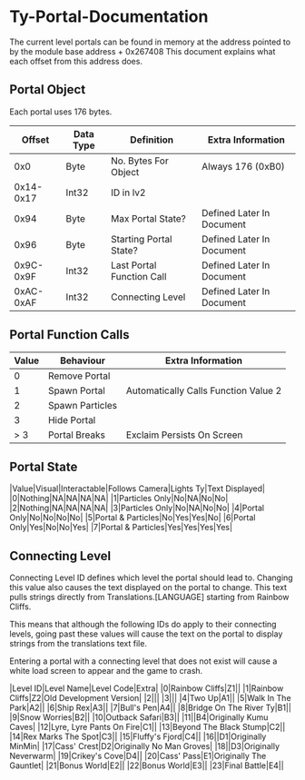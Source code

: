 # Ty-Portal-Documentation

The current level portals can be found in memory at the address pointed to by the module base address + 0x267408
This document explains what each offset from this address does.

## Portal Object

Each portal uses 176 bytes.

|Offset|Data Type|Definition|Extra Information|
|---|---|---|---|
|0x0|Byte|No. Bytes For Object|Always 176 (0xB0)|
|0x14-0x17|Int32|ID in lv2||
|0x94|Byte|Max Portal State?|Defined Later In Document|
|0x96|Byte|Starting Portal State?|Defined Later In Document|
|0x9C-0x9F|Int32|Last Portal Function Call|Defined Later In Document|
|0xAC-0xAF|Int32|Connecting Level|Defined Later In Document|

## Portal Function Calls

|Value|Behaviour|Extra Information|
|---|---|---|
|0|Remove Portal||
|1|Spawn Portal|Automatically Calls Function Value 2|
|2|Spawn Particles||
|3|Hide Portal||
|> 3|Portal Breaks|Exclaim Persists On Screen|

## Portal State

|Value|Visual|Interactable|Follows Camera|Lights Ty|Text Displayed|
|0|Nothing|NA|NA|NA|NA|
|1|Particles Only|No|NA|No|No|
|2|Nothing|NA|NA|NA|NA|
|3|Particles Only|No|NA|No|No|
|4|Portal Only|No|No|No|No|
|5|Portal & Particles|No|Yes|Yes|No|
|6|Portal Only|Yes|No|No|Yes|
|7|Portal & Particles|Yes|Yes|Yes|Yes|

## Connecting Level

Connecting Level ID defines which level the portal should lead to.
Changing this value also causes the text displayed on the portal to change.
This text pulls strings directly from Translations.[LANGUAGE] starting from Rainbow Cliffs.

This means that although the following IDs do apply to their connecting levels,
going past these values will cause the text on the portal to display strings from the translations text file.

Entering a portal with a connecting level that does not exist will cause a white load screen to appear and the game to crash.

|Level ID|Level Name|Level Code|Extra|
|0|Rainbow Cliffs|Z1||
|1|Rainbow Cliffs|Z2|Old Development Version|
|2|||
|3|||
|4|Two Up|A1||
|5|Walk In The Park|A2||
|6|Ship Rex|A3||
|7|Bull's Pen|A4||
|8|Bridge On The River Ty|B1||
|9|Snow Worries|B2||
|10|Outback Safari|B3||
|11||B4|Originally Kumu Caves|
|12|Lyre, Lyre Pants On Fire|C1||
|13|Beyond The Black Stump|C2||
|14|Rex Marks The Spot|C3||
|15|Fluffy's Fjord|C4||
|16||D1|Originally MinMin|
|17|Cass' Crest|D2|Originally No Man Groves|
|18||D3|Originally Neverwarm|
|19|Crikey's Cove|D4||
|20|Cass' Pass|E1|Originally The Gauntlet|
|21|Bonus World|E2||
|22|Bonus World|E3||
|23|Final Battle|E4||
